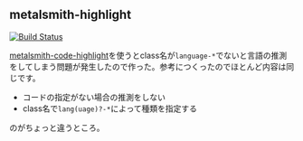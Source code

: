 ## metalsmith-highlight

[![Build Status](https://travis-ci.org/hbsnow/metalsmith-highlight.svg?branch=master)](https://travis-ci.org/hbsnow/metalsmith-highlight)

[metalsmith-code-highlight](https://github.com/fortes/metalsmith-code-highlight)を使うとclass名が`language-*`でないと言語の推測をしてしまう問題が発生したので作った。参考につくったのでほとんど内容は同じです。

- コードの指定がない場合の推測をしない
- class名で`lang(uage)?-*`によって種類を指定する

のがちょっと違うところ。

